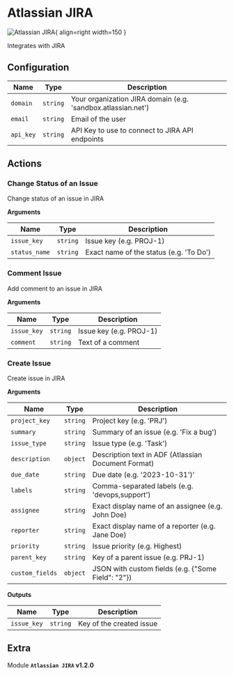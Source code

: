 # Atlassian JIRA

![Atlassian JIRA](/assets/playbooks/library/atlassian-jira.png){ align=right width=150 }

Integrates with JIRA

## Configuration

| Name      |  Type   |  Description  |
| --------- | ------- | --------------------------- |
| `domain` | `string` | Your organization JIRA domain (e.g. 'sandbox.atlassian.net') |
| `email` | `string` | Email of the user |
| `api_key` | `string` | API Key to use to connect to JIRA API endpoints |

## Actions

### Change Status of an Issue

Change status of an issue in JIRA

**Arguments**

| Name      |  Type   |  Description  |
| --------- | ------- | --------------------------- |
| `issue_key` | `string` | Issue key (e.g. PROJ-1) |
| `status_name` | `string` | Exact name of the status (e.g. 'To Do') |

### Comment Issue

Add comment to an issue in JIRA

**Arguments**

| Name      |  Type   |  Description  |
| --------- | ------- | --------------------------- |
| `issue_key` | `string` | Issue key (e.g. PROJ-1) |
| `comment` | `string` | Text of a comment |

### Create Issue

Create issue in JIRA

**Arguments**

| Name      |  Type   |  Description  |
| --------- | ------- | --------------------------- |
| `project_key` | `string` | Project key (e.g. 'PRJ') |
| `summary` | `string` | Summary of an issue (e.g. 'Fix a bug') |
| `issue_type` | `string` | Issue type (e.g. 'Task') |
| `description` | `object` | Description text in ADF (Atlassian Document Format) |
| `due_date` | `string` | Due date (e.g. '2023-10-31')' |
| `labels` | `string` | Comma-separated labels (e.g. 'devops,support') |
| `assignee` | `string` | Exact display name of an assignee (e.g. John Doe) |
| `reporter` | `string` | Exact display name of a reporter (e.g. Jane Doe) |
| `priority` | `string` | Issue priority (e.g. Highest) |
| `parent_key` | `string` | Key of a parent issue (e.g. PRJ-1) |
| `custom_fields` | `object` | JSON with custom fields (e.g. {"Some Field": "2"}) |


**Outputs**

| Name      |  Type   |  Description  |
| --------- | ------- | --------------------------- |
| `issue_key` | `string` | Key of the created issue |


## Extra

Module **`Atlassian JIRA` v1.2.0**